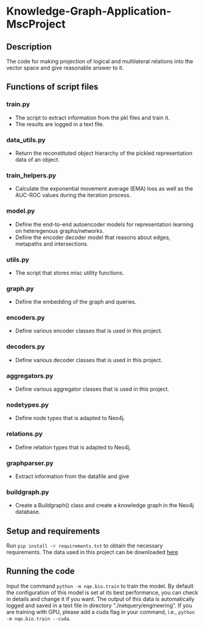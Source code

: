 # Knowledge-Graph-Application-MscProject
## Description
The code for making projection of logical and multilateral relations into the vector space and give reasonable answer to it.
## Functions of script files
### train.py
* The script to extract information from the pkl files and train it.
* The results are logged in a text file.
### data_utils.py
* Return the reconstituted object hierarchy of the pickled representation data of an object.
### train_helpers.py
* Calculate the exponential movement average (EMA) loss as well as the AUC-ROC values during the iteration process.
### model.py
* Define the end-to-end autoencoder models for representation learning on heteregenous graphs/networks.
* Define the encoder decoder model that reasons about edges, metapaths and intersections.
### utils.py
* The script that stores misc utility functions.
### graph.py
* Define the embedding of the graph and queries.
### encoders.py
* Define various encoder classes that is used in this project.
### decoders.py
* Define various decoder classes that is used in this project.
### aggregators.py
* Define various aggregator classes that is used in this project.
### nodetypes.py
* Define node types that is adapted to Neo4j.
### relations.py
* Define relation types that is adapted to Neo4j.
### graphparser.py
* Extract information from the datafile and give 
### buildgraph.py
* Create a Buildgraph() class and create a knowledge graph in the Neo4j database.
## Setup and requirements
Run `pip install -r requirements.txt` to obtain the necessary requirements.
The data used in this project can be downloaded [here](https://drive.google.com/file/d/1bMD0RHLWbKJIfI4FTZct7M6MBLbj2VuA/view?usp=sharing)
## Running the code
Input the command `python -m nqe.bio.train` to train the model. By default the configuration of this model is set at its best performance, you can check in details and change it if you want. The output of this data is automatically logged and saved in a text file in directory "./netquery/engineering". If you are training with GPU, please add a cuda flag in your command, i.e., `python -m nqe.bio.train --cuda`.
